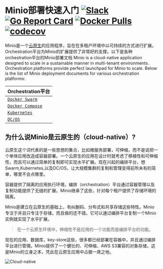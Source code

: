 # Minio部署快速入门 [![Slack](https://slack.minio.io/slack?type=svg)](https://slack.minio.io) [![Go Report Card](https://goreportcard.com/badge/piensa/bert)](https://goreportcard.com/report/piensa/bert) [![Docker Pulls](https://img.shields.io/docker/pulls/piensa/bert.svg?maxAge=604800)](https://hub.docker.com/r/piensa/bert/) [![codecov](https://codecov.io/gh/piensa/bert/branch/master/graph/badge.svg)](https://codecov.io/gh/piensa/bert)

Minio是一个[云原生](https://baike.baidu.com/item/Cloud%20Native/19865304?fr=aladdin)的应用程序，旨在在多租户环境中以可持续的方式进行扩展。Orchestration平台为Minio的扩展提供了非常好的支撑。以下是各种orchestration平台的Minio部署文档
Minio is a cloud-native application designed to scale in a sustainable manner in multi-tenant environments. Orchestration platforms provide perfect launchpad for Minio to scale. Below is the list of Minio deployment documents for various orchestration platforms:

| Orchestration平台|
|:---|
| [`Docker Swarm`](https://docs.minio.io/cn/deploy-minio-on-docker-swarm) |
| [`Docker Compose`](https://docs.minio.io/cn/deploy-minio-on-docker-compose) |
| [`Kubernetes`](https://docs.minio.io/cn/deploy-minio-on-kubernetes) |
| [`DC/OS`](https://docs.minio.io/cn/deploy-minio-on-dc-os) |

## 为什么说Minio是云原生的（cloud-native）?
云原生这个词代表的是一些思想的集合，比如微服务部署，可伸缩，而不是说把一个单体应用改造成容器部署。一个云原生的应用在设计时就考虑了移植性和可伸缩性，而且可以通过简单的复制即可实现水平扩展。现在兴起的编排平台，想Swarm,Kubernetes,以及DC/OS，让大规模集群的复制和管理变得前所未有的简单，哪里不会点哪里。

容器提供了隔离的应用执行环境，编排（orchestration）平台通过容器管理以及复制功能提供了无缝的扩展。Minio继承了这些，针对每个租户提供了存储环境的隔离。

Minio是建立在云原生的基础上，有纠删码、分布式和共享存储这些特性。Minio专注于并且只专注于存储，而且做的还不错。它可以通过编排平台复制一个Minio实例就实现了水平扩展。

> 在一个云原生环境中，伸缩性不是应用的一个功能而是编排平台的功能。

现在的应用、数据库，key-store这些，很多都已经部署在容器中，并且通过编排平台进行管理。Minio提供了一个健壮的、可伸缩、AWS S3兼容的对象存储，这是Minio的立身之本，凭此在云原生应用中占据一席之地。

![Cloud-native](https://github.com/piensa/bert/blob/master/docs/screenshots/Minio_Cloud_Native_Arch.jpg?raw=true)

